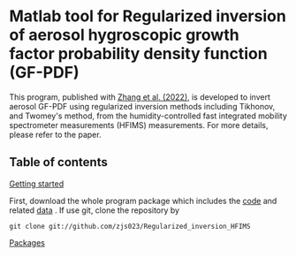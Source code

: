 # Matlab tool for Regularized inversion of aerosol hygroscopic growth factor probability density function (GF-PDF)

This program, published with [Zhang et al. (2022)](https://amt.copernicus.org/preprints/amt-2021-334/), is developed to invert aerosol GF-PDF using regularized inversion methods including Tikhonov, and Twomey's method, from the humidity-controlled fast integrated mobility spectrometer measurements (HFIMS) measurements. For more details, please refer to the paper.

## Table of contents
[Getting started](#getting-started)

First, download the whole program package which includes the [code]()  and related [data]() . If use git, clone the repository by
```shell
git clone git://github.com/zjs023/Regularized_inversion_HFIMS
```
[Packages](#Packages)
